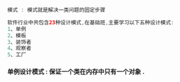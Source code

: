 ```java
模式 : 模式就是解决一类问题的固定步骤

软件行业中共包含23种设计模式,在基础班,主要学习以下五种设计模式:
1、单例
2、模板
3、装饰者
4、观察者
5、工厂
```

#### 单例设计模式 : 保证一个类在内存中只有一个对象 .



